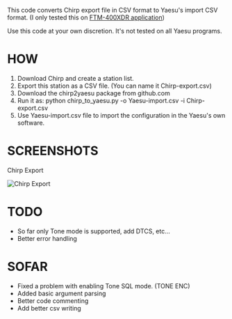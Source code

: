 This code converts Chirp export file in CSV format to Yaesu's import CSV format. (I only tested this on [FTM-400XDR application](https://www.yaesu.com/indexVS.cfm?cmd=DisplayProducts&ProdCatID=249&encProdID=227201D29C822AEFF8482F3367495319&DivisionID=65&isArchived=0))

Use this code at your own discretion. It's not tested on all Yaesu programs.

# HOW

1. Download Chirp and create a station list. 
2. Export this station as a CSV file. (You can name it Chirp-export.csv)
3. Download the chirp2yaesu package from github.com
4. Run it as: python chirp_to_yaesu.py -o Yaesu-import.csv -i Chirp-export.csv
5. Use Yaesu-import.csv file to import the configuration in the Yaesu's own software.

# SCREENSHOTS

Chirp Export

![Chirp Export](http://i.imgur.com/kPHwyOal.png)

# TODO

- So far only Tone mode is supported, add DTCS, etc...
- Better error handling
 
# SOFAR

- Fixed a problem with enabling Tone SQL mode. (TONE ENC)
- Added basic argument parsing
- Better code commenting
- Add better csv writing
